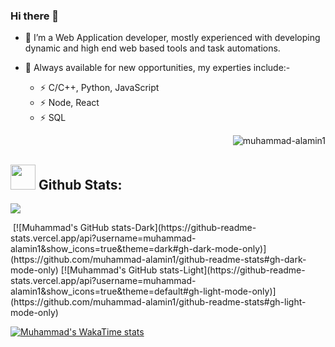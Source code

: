 ### Hi there 👋
- 🔭 I’m a Web Application developer, mostly experienced with developing dynamic and high end web based tools and task automations.
- 🦅 Always available for new opportunities, my experties include:-

  - ⚡ C/C++, Python, JavaScript
  - ⚡ Node, React
  - ⚡ SQL

  <p align="right"><img src="https://komarev.com/ghpvc/?username=muhammad-alamin1&label=Profile%20views&color=0e75b6&style=flat" alt="muhammad-alamin1"/></p>
## <img src="https://media.giphy.com/media/ZCN6F3FAkwsyOGU2RS/giphy.gif" width="40"> **Github Stats:**

<a href="https://github.com/muhammad-alamin1">
    <img align="center" src="https://github-readme-stats.anuraghazra1.vercel.app/api/top-langs/?username=muhammad-alamin1&layout=compact&theme=algolia&langs_count=12" />
 </a>

 <p>&nbsp;[![Muhammad's GitHub stats-Dark](https://github-readme-stats.vercel.app/api?username=muhammad-alamin1&show_icons=true&theme=dark#gh-dark-mode-only)](https://github.com/muhammad-alamin1/github-readme-stats#gh-dark-mode-only)
[![Muhammad's GitHub stats-Light](https://github-readme-stats.vercel.app/api?username=muhammad-alamin1&show_icons=true&theme=default#gh-light-mode-only)](https://github.com/muhammad-alamin1/github-readme-stats#gh-light-mode-only)</p>

[![Muhammad's WakaTime stats](https://github-readme-stats.vercel.app/api/wakatime?username=muhammad-alamin1)](https://github.com/anuraghazra/github-readme-stats)

